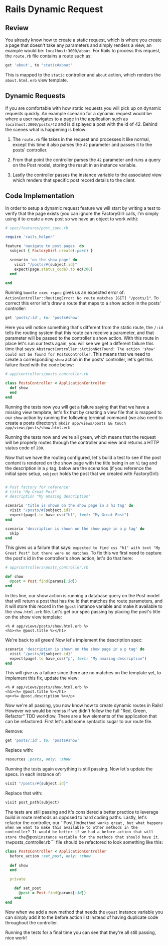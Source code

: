 # Rails Dynamic Request

## Review

You already know how to create a static request, which is where you create a page that doesn't take any parameters and simply renders a view, an example would be: ```localhost:3000/about```. For Rails to process this request, the ```route.rb``` file contains a route such as:

```ruby
get 'about', to "static#about"
```

This is mapped to the ```static``` controller and ```about``` action, which renders the ```about.html.erb``` view template.

## Dynamic Requests

If you are comfortable with how static requests you will pick up on dynamic requests quickly. An example scenario for a dynamic request would be where a user navigates to a page in the application such as ```localhost:3000/posts/42``` and is displayed a post with the id of 42. Behind the scenes what is happening is below:

1. The ```route.rb``` file takes in the request and processes it like normal, except this time it also parses the ```42``` parameter and passes it to the posts' controller.

2. From that point the controller parses the ```42``` parameter and runs a query on the Post model, storing the result in an instance variable.

3. Lastly the controller passes the instance variable to the associated view which renders that specific post record details to the client.


## Code Implementation

In order to setup a dynamic request feature we will start by writing a test to verify that the page exists (you can ignore the FactoryGirl calls, I'm simply using it to create a new post so we have an object to work with):

```ruby
# spec/features/post_spec.rb

require 'rails_helper'

feature 'navigate to post pages' do
  subject { FactoryGirl.create(:post) }

  scenario 'on the show page' do
    visit "/posts/#{subject.id}"
    expect(page.status_code).to eq(200)
  end

end
```

Running ```bundle exec rspec``` gives us an expected error of: ```ActionController::RoutingError: No route matches [GET] "/posts/1"```. To correct this error let's draw a route that maps to a show action in the posts' controller:

```ruby
get 'posts/:id', to: 'posts#show'
```

Here you will notice something that's different from the static route, the ```/:id``` tells the routing system that this route can receive a parameter, and that parameter will be passed to the controller's show action. With this route in place let's run our tests again, you will see we get a different failure this time that says: ```AbstractController::ActionNotFound: The action 'show' could not be found for PostsController```. This means that we need to create a corresponding ```show``` action in the posts' controller, let's get this failure fixed with the code below:

```ruby
# app/controllers/posts_controller.rb

class PostsController < ApplicationController
  def show
  end
end
```

Running the tests now you will get a failure saying that that we have a missing view template, let's fix that by creating a view file that is mapped to our ```show``` action by running the following terminal command (we also need to create a posts directory): ```mkdir app/views/posts && touch app/views/posts/show.html.erb```

Running the tests now and we're all green, which means that the request will be properly routes through the controller and view and returns a HTTP status code of ```200```.

Now that we have the routing configured, let's build a test to see if the post content is rendered on the show page with the title being in an ```h1``` tag and the description in a ```p``` tag, below are the scenarios (if you reference the initial spec setup, ```subject``` holds the post that we created with FactoryGirl):

```ruby

# Post factory for reference:
# title "My Great Post"
# description "My amazing description"

scenario 'title is shown on the show page in a h1 tag' do
  visit "/posts/#{subject.id}"
  expect(page).to have_css("h1", text: "My Great Post")
end

scenario 'description is shown on the show page in a p tag' do
  skip
end
```

This gives us a failure that says: ```expected to find css "h1" with text "My Great Post" but there were no matches```. To fix this we first need to capture the post's id in the controller's show action, let's do that here:

```ruby
# app/controllers/posts_controller.rb

def show
  @post = Post.find(params[:id])
end
```

In this line, our show action is running a database query on the Post model that will return a post that has the id that matches the route parameters, and it will store this record in the ```@post``` instance variable and make it available to the ```show.html.erb``` file. Let's get our spec passing by placing the post's title on the show view template:

```ERB
<% # app/views/posts/show.html.erb %>
<h1><%= @post.title %></h1>
```

We're back to all green! Now let's implement the description spec:

```ruby
scenario 'description is shown on the show page in a p tag' do
  visit "/posts/#{subject.id}"
  expect(page).to have_css("p", text: "My amazing description")
end
```
This will give us a failure since there are no matches on the template yet, to implement this fix, update the view:

```ERB
<% # app/views/posts/show.html.erb %>
<h1><%= @post.title %></h1>
<p><%= @post.description %></p>
```

Now we're all passing, you now know how to create dynamic routes in Rails! However we would be remiss if we didn't follow the full "Red, Green, Refactor" TDD workflow. There are a few elements of the application that can be refactored. First let's add some syntactic sugar to our route file.

Remove:

```ruby
get 'posts/:id', to: 'posts#show'
```

Replace with:

```ruby
resources :posts, only: :show
```

Running the tests again everything is still passing. Now let's update the specs. In each instance of:

```ruby
visit "/posts/#{subject.id}"
```

Replace that with:

```ruby
visit post_path(subject)
```

The tests are still passing and it's considered a better practice to leverage build in route methods as opposed to hard coding paths. Lastly, let's refactor the controller, our ``Post.find``` method works great, but what happens when we want to make this available to other methods in the controller? It would be better if we had a before action that will store the ```@post``` instance variable for the methods that should have it. The ```posts_controller.rb``` file should be refactored to look something like this:

```ruby
class PostsController < ApplicationController
  before_action :set_post, only: :show
  
  def show
  end

  private

    def set_post
      @post = Post.find(params[:id])
    end
end
```

Now when we add a new method that needs the ```@post``` instance variable you can simply add it to the before action list instead of having duplicate code throughout the controller.

Running the tests for a final time you can see that they're all still passing, nice work!